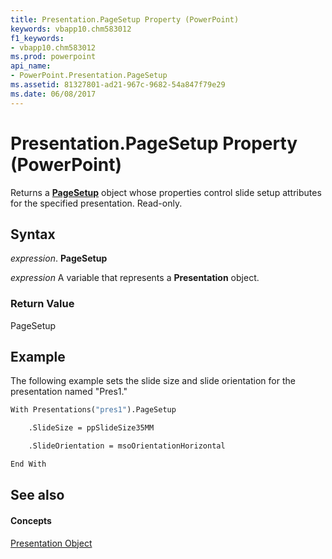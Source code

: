 ```yaml
---
title: Presentation.PageSetup Property (PowerPoint)
keywords: vbapp10.chm583012
f1_keywords:
- vbapp10.chm583012
ms.prod: powerpoint
api_name:
- PowerPoint.Presentation.PageSetup
ms.assetid: 81327801-ad21-967c-9682-54a847f79e29
ms.date: 06/08/2017
---
```



# Presentation.PageSetup Property (PowerPoint)

Returns a  **[PageSetup](PowerPoint.PageSetup.md)** object whose properties control slide setup attributes for the specified presentation. Read-only.


## Syntax

 _expression_. **PageSetup**

 _expression_ A variable that represents a **Presentation** object.


### Return Value

PageSetup


## Example

The following example sets the slide size and slide orientation for the presentation named "Pres1."


```vb
With Presentations("pres1").PageSetup

    .SlideSize = ppSlideSize35MM

    .SlideOrientation = msoOrientationHorizontal

End With
```


## See also


#### Concepts


[Presentation Object](PowerPoint.Presentation.md)

